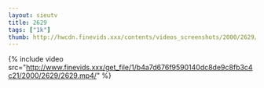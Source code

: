 ```yaml
--- 
layout: sieutv
title: 2629
tags: ["1k"]
thumb: http://hwcdn.finevids.xxx/contents/videos_screenshots/2000/2629/preview.mp4.jpg
---
```

{% include video src="http://www.finevids.xxx/get_file/1/b4a7d676f9590140dc8de9c8fb3c4c21/2000/2629/2629.mp4/" %} 
